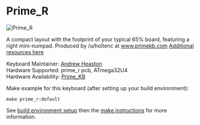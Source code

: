 # Prime_R

![Prime_R](https://imgur.com/a/gkWO0)

A compact layout with the footprint of your typical 65% board, featuring a right mini-numpad. Produced by /u/holtenc at www.primekb.com
[Additional resources here](https://www.primekb.com/pages/programming)

Keyboard Maintainer:  [Andrew Heaston](https://github.com/rooski15)  
Hardware Supported:  prime_r pcb, ATmega32U4  
Hardware Availability: [Prime_KB](https://www.primekb.com/)

Make example for this keyboard (after setting up your build environment):

    make prime_r:default

See [build environment setup](https://docs.qmk.fm/build_environment_setup.html) then the [make instructions](https://docs.qmk.fm/make_instructions.html) for more information.

